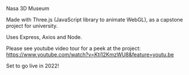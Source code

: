Nasa 3D Museum

Made with Three.js (JavaScript library to animate WebGL), as a capstone project for university.

Uses Express, Axios and Node. 

Please see youtube video tour for a peek at the project: https://www.youtube.com/watch?v=Ktj12KmzWU8&feature=youtu.be

Set to go live in 2022!
